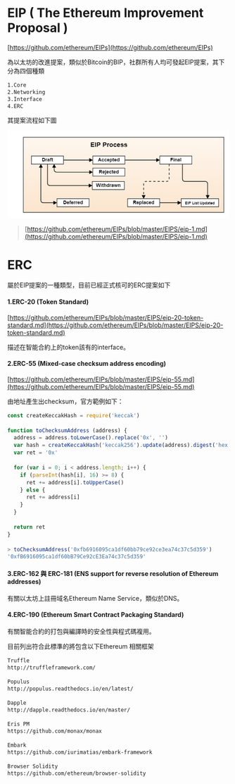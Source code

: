 # EIP \( The Ethereum Improvement Proposal \)

[https://github.com/ethereum/EIPs](https://github.com/ethereum/EIPs)

為以太坊的改進提案，類似於Bitcoin的BIP，社群所有人均可發起EIP提案，其下分為四個種類

```
1.Core
2.Networking
3.Interface
4.ERC
```

其提案流程如下圖

![](/assets/process.png)

> [https://github.com/ethereum/EIPs/blob/master/EIPS/eip-1.md](https://github.com/ethereum/EIPs/blob/master/EIPS/eip-1.md)

# ERC

屬於EIP提案的一種類型，目前已經正式核可的ERC提案如下

#### 1.ERC-20 \(Token Standard\)

[https://github.com/ethereum/EIPs/blob/master/EIPS/eip-20-token-standard.md](https://github.com/ethereum/EIPs/blob/master/EIPS/eip-20-token-standard.md)

描述在智能合約上的token該有的interface。

#### 2.ERC-55 \(Mixed-case checksum address encoding\)

[https://github.com/ethereum/EIPs/blob/master/EIPS/eip-55.md](https://github.com/ethereum/EIPs/blob/master/EIPS/eip-55.md)

由地址產生出checksum，官方範例如下：

```js
const createKeccakHash = require('keccak')

function toChecksumAddress (address) {
  address = address.toLowerCase().replace('0x', '')
  var hash = createKeccakHash('keccak256').update(address).digest('hex')
  var ret = '0x'

  for (var i = 0; i < address.length; i++) {
    if (parseInt(hash[i], 16) >= 8) {
      ret += address[i].toUpperCase()
    } else {
      ret += address[i]
    }
  }

  return ret
}

> toChecksumAddress('0xfb6916095ca1df60bb79ce92ce3ea74c37c5d359')
'0xfB6916095ca1df60bB79Ce92cE3Ea74c37c5d359'
```

#### 3.ERC-162 與 ERC-181 \(ENS support for reverse resolution of Ethereum addresses\)

有關以太坊上註冊域名Ethereum Name Service，類似於DNS。

#### 4.ERC-190 \(Ethereum Smart Contract Packaging Standard\)

有關智能合約的打包與編譯時的安全性與程式碼複用。

目前列出符合此標準的將包含以下Ethereum 相關框架

```
Truffle
http://truffleframework.com/

Populus
http://populus.readthedocs.io/en/latest/

Dapple
http://dapple.readthedocs.io/en/master/

Eris PM
https://github.com/monax/monax

Embark
https://github.com/iurimatias/embark-framework

Browser Solidity
https://github.com/ethereum/browser-solidity
```



